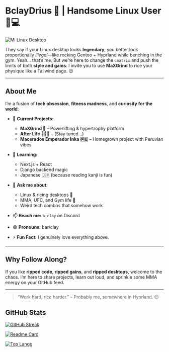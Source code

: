 # BclayDrius 👋 | Handsome Linux User 🐧💻

![Mi Linux Desktop](https://i.imgur.com/OzfP5UO.png)

They say if your Linux desktop looks **legendary**, you better look proportionally *illegal*—like rocking Gentoo + Hyprland while benching in the gym. Yeah… that’s me. But we’re here to change the `cmatrix` and push the limits of both **style and gains**. I invite you to use **MaXGrind** to rice your physique like a Tailwind page. 😉

---

## About Me
I’m a fusion of **tech obsession**, **fitness madness**, and **curiosity for the world**:

- 🔭 **Current Projects:**  
  - **MaXGrind 💪** – Powerlifting & hypertrophy platform  
  - **After Life 🧑🏻‍🏫** – (Stay tuned…)  
  - **Macerados Emperador Inka 🇵🇪** – Homegrown project with Peruvian vibes  

- 🌱 **Learning:**  
  - Next.js + React  
  - Django backend magic  
  - Japanese 🇯🇵 (because reading kanji is fun)  

- 💬 **Ask me about:**  
  - Linux & ricing desktops 🐧  
  - MMA, UFC, and Gym life 💪  
  - Weird tech combos that somehow work  

- 📫 **Reach me:** `b_clay` on Discord  

- 😄 **Pronouns:** bar/clay  
- ⚡ **Fun Fact:** I genuinely love everything above.  

---

## Why Follow Along?
If you like **ripped code**, **ripped gains**, and **ripped desktops**, welcome to the chaos. I’m here to share projects, learn out loud, and sprinkle some MMA energy on your GitHub feed.  

---

> “Work hard, rice harder.” – Probably me, somewhere in Hyprland. 😉

## GitHub Stats 
[![GitHub Streak](https://github-readme-streak-stats.herokuapp.com?user=BclayDrius&theme=github-dark-blue)](https://git.io/streak-stats)

[![Readme Card](https://github-readme-stats.vercel.app/api/pin/?username=BclayDrius&repo=maxgrind&theme=dark)](https://github.com/BclayDrius/maxgrind)

[![Top Langs](https://github-readme-stats.vercel.app/api/top-langs/?username=BclayDrius&layout=donut)](https://github.com/anuraghazra/github-readme-stats)

